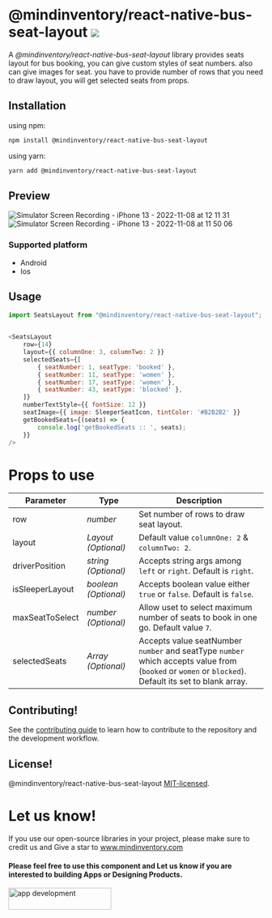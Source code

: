 # @mindinventory/react-native-bus-seat-layout [![](https://img.shields.io/npm/v/@mindinventory/react-native-tab-bar-interaction.svg)](https://www.npmjs.com/package/@mindinventory/react-native-tab-bar-interaction)

A <i>@mindinventory/react-native-bus-seat-layout</i> library provides seats layout for bus booking, you can give custom styles of seat numbers. also can give images for seat. you have to provide number of rows that you need to draw layout, you will get selected seats from props.

## Installation
using npm:
```sh
npm install @mindinventory/react-native-bus-seat-layout
```
using yarn:
```sh
yarn add @mindinventory/react-native-bus-seat-layout
```

## Preview
![Simulator Screen Recording - iPhone 13 - 2022-11-08 at 12 11 31](https://user-images.githubusercontent.com/82019401/200493768-018edf43-c756-4d22-ab65-464a7be76114.gif)
![Simulator Screen Recording - iPhone 13 - 2022-11-08 at 11 50 06](https://user-images.githubusercontent.com/82019401/200490528-056ee01f-1130-4fff-b1f2-2ef35ef13db8.gif)


### Supported platform
- Android
- Ios

## Usage
```js
import SeatsLayout from "@mindinventory/react-native-bus-seat-layout";
```

```js

<SeatsLayout
    row={14}
    layout={{ columnOne: 3, columnTwo: 2 }}
    selectedSeats={[
        { seatNumber: 1, seatType: 'booked' },
        { seatNumber: 11, seatType: 'women' },
        { seatNumber: 17, seatType: 'women' },
        { seatNumber: 43, seatType: 'blocked' },
    ]}
    numberTextStyle={{ fontSize: 12 }}
    seatImage={{ image: SleeperSeatIcon, tintColor: '#B2B2B2' }}
    getBookedSeats={(seats) => {
        console.log('getBookedSeats :: ', seats);
    }}
/>
```


# Props to use
| Parameter       | Type                              | Description                                                                         |
| --------------- | --------------------------------- | -----------                                                                         |
| row             | _number_                          | Set number of rows to draw seat layout.                                             |
| layout          | _Layout (Optional)_               | Default value `columnOne: 2` & `columnTwo: 2`.                                      |
| driverPosition  | _string (Optional)_               | Accepts string args among `left` or `right`. Default is `right`.                    |
| isSleeperLayout | _boolean (Optional)_              | Accepts boolean value either `true` or `false`. Default is `false`.                 |
| maxSeatToSelect | _number (Optional)_               | Allow uset to select maximum number of seats to book in one go. Default value `7`.  |
| selectedSeats   | _Array<SelectedSeats> (Optional)_ | Accepts value seatNumber `number` and seatType `number` which accepts value from (`booked` or `women` or `blocked`). Default its set to blank array.                                                                         |

## Contributing!

See the [contributing guide](CONTRIBUTING.md) to learn how to contribute to the repository and the development workflow.

## License!

@mindinventory/react-native-bus-seat-layout [MIT-licensed](https://github.com/Mindinventory/mindinventory/react-native-bus-seat-layout/blob/main/LICENSE).

# Let us know!

If you use our open-source libraries in your project, please make sure to credit us and Give a star to www.mindinventory.com

<p><h4>Please feel free to use this component and Let us know if you are interested to building Apps or Designing Products.</h4>
<a href="https://www.mindinventory.com/contact-us.php?utm_source=gthb&utm_medium=repo&utm_campaign=react-native-bus-seat-layout" target="__blank">
<img src="https://github.com/Sammindinventory/MindInventory/blob/main/hirebutton.png" width="203" height="43"  alt="app development">
</a>
